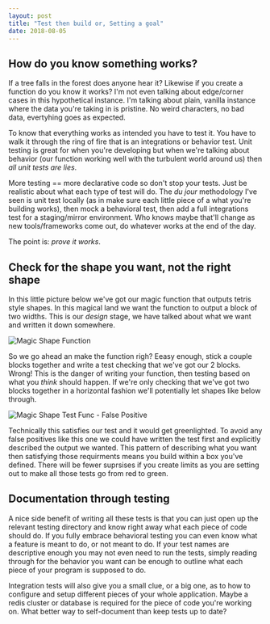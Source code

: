 ```yaml
---
layout: post
title: "Test then build or, Setting a goal"
date: 2018-08-05
---
```


## How do you know something works?
If a tree falls in the forest does anyone hear it?  Likewise if you create a function do you know it works?  I'm not even talking about edge/corner cases in this hypothetical instance.  I'm talking about plain, vanilla instance where the data you're taking in is pristine.  No weird characters, no bad data, evertyhing goes as expected.

To know that everything works as intended you have to test it.  You have to walk it through the ring of fire that is an integrations or behavior test.  Unit testing is great for when you're developing but when we're talking about behavior (our function working well with the turbulent world around us) then *all unit tests are lies*.

More testing == more declarative code so don't stop your tests.  Just be realistic about what each type of test will do.  The _du jour_ methodology I've seen is unit test locally (as in make sure each little piece of a what you're building works), then mock a behavioral test, then add a full integrations test for a staging/mirror environment.  Who knows maybe that'll change as new tools/frameworks come out, do whatever works at the end of the day.

The point is: *prove it works*.

## Check for the shape you want, not the right shape
In this little picture below we've got our magic function that outputs tetris style shapes.  In this magical land we want the function to output a block of two widths.  This is our _design_ stage, we have talked about what we want and written it down somewhere.

![Magic Shape Function](/images/magic-shape-func.jpg)


So we go ahead an make the function righ?  Eeasy enough, stick a couple blocks together and write a test checking that we've got our 2 blocks.  Wrong!  This is the danger of writing your function, then testing based on what you _think_ should happen.  If we're only checking that we've got two blocks together in a horizontal fashion we'll potentially let shapes like below through.


![Magic Shape Test Func - False Positive](/images/magic-shape-false-positive-test.jpg)

Technically this satisfies our test and it would get greenlighted.  To avoid any false positives like this one we could have written the test first and explicitly described the output we wanted.  This pattern of describing what you want then satisfying those requirments means you build within a box you've defined.  There will be fewer suprsises if you create limits as you are setting out to make all those tests go from red to green.

## Documentation through testing
A nice side benefit of writing all these tests is that you can just open up the relevant testing directory and know right away what each piece of code should do.  If you fully embrace behavioral testing you can even know what a feature is meant to do, or not meant to do.  If your test names are descriptive enough you may not even need to run the tests, simply reading through for the behavior you want can be enough to outline what each piece of your program is supposed to do.

Integration tests will also give you a small clue, or a big one, as to how to configure and setup different pieces of your whole application.  Maybe a redis cluster or database is required for the piece of code you're working on.  What better way to self-document than keep tests up to date?


